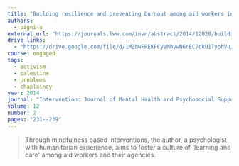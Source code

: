 ```yaml
---
title: "Building resilience and preventing burnout among aid workers in Palestine: A personal account of mindfulness based staff care"
authors:
  - pigni-a
external_url: "https://journals.lww.com/invn/abstract/2014/12020/building_resilience_and_preventing_burnout_among.6.aspx"
drive_links:
  - "https://drive.google.com/file/d/1MZbwFREKFCyVMhywN6nEC7ckU1TyohVu/view?usp=drivesdk"
course: engaged
tags:
  - activism
  - palestine
  - problems
  - chaplaincy
year: 2014
journal: "Intervention: Journal of Mental Health and Psychosocial Support in Conflict Affected Areas"
volume: 12
number: 2
pages: "231--239"
---
```


> Through mindfulness based interventions, the author, a psychologist with humanitarian experience, aims to foster a culture of 'learning and care' among aid workers and their agencies.


